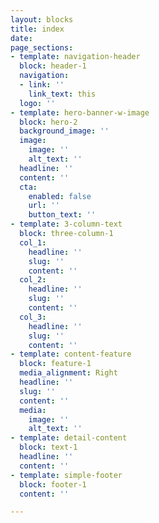 ```yaml
---
layout: blocks
title: index
date: 
page_sections:
- template: navigation-header
  block: header-1
  navigation:
  - link: ''
    link_text: this
  logo: ''
- template: hero-banner-w-image
  block: hero-2
  background_image: ''
  image:
    image: ''
    alt_text: ''
  headline: ''
  content: ''
  cta:
    enabled: false
    url: ''
    button_text: ''
- template: 3-column-text
  block: three-column-1
  col_1:
    headline: ''
    slug: ''
    content: ''
  col_2:
    headline: ''
    slug: ''
    content: ''
  col_3:
    headline: ''
    slug: ''
    content: ''
- template: content-feature
  block: feature-1
  media_alignment: Right
  headline: ''
  slug: ''
  content: ''
  media:
    image: ''
    alt_text: ''
- template: detail-content
  block: text-1
  headline: ''
  content: ''
- template: simple-footer
  block: footer-1
  content: ''

---
```

